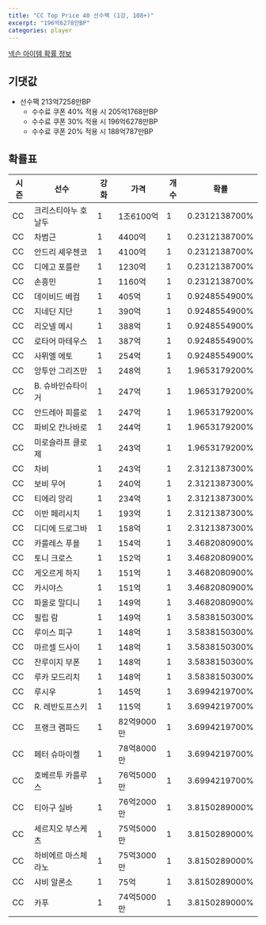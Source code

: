 ```yaml
---
title: "CC Top Price 40 선수팩 (1강, 108+)"
excerpt: "196억6278만BP"
categories: player
---
```

[넥슨 아이템 확률 정보](http://iteminfo.nexon.com/probability/fo4?sn=7344)

## 기댓값
  - 선수팩 213억7258만BP
    - 수수료 쿠폰 40% 적용 시 205억1768만BP
    - 수수료 쿠폰 30% 적용 시 196억6278만BP
    - 수수료 쿠폰 20% 적용 시 188억787만BP


## 확률표

|시즌|선수|강화|가격|개수|확률|
|---|---|---|---|---|---|
|CC|크리스티아누 호날두|1|1조6100억|1|0.2312138700%|
|CC|차범근|1|4400억|1|0.2312138700%|
|CC|안드리 셰우첸코|1|4100억|1|0.2312138700%|
|CC|디에고 포를란|1|1230억|1|0.2312138700%|
|CC|손흥민|1|1160억|1|0.2312138700%|
|CC|데이비드 베컴|1|405억|1|0.9248554900%|
|CC|지네딘 지단|1|390억|1|0.9248554900%|
|CC|리오넬 메시|1|388억|1|0.9248554900%|
|CC|로타어 마테우스|1|387억|1|0.9248554900%|
|CC|사뮈엘 에토|1|254억|1|0.9248554900%|
|CC|앙투안 그리즈만|1|248억|1|1.9653179200%|
|CC|B. 슈바인슈타이거|1|247억|1|1.9653179200%|
|CC|안드레아 피를로|1|247억|1|1.9653179200%|
|CC|파비오 칸나바로|1|244억|1|1.9653179200%|
|CC|미로슬라프 클로제|1|243억|1|1.9653179200%|
|CC|차비|1|243억|1|2.3121387300%|
|CC|보비 무어|1|240억|1|2.3121387300%|
|CC|티에리 앙리|1|234억|1|2.3121387300%|
|CC|이반 페리시치|1|193억|1|2.3121387300%|
|CC|디디에 드로그바|1|158억|1|2.3121387300%|
|CC|카를레스 푸욜|1|154억|1|3.4682080900%|
|CC|토니 크로스|1|152억|1|3.4682080900%|
|CC|게오르게 하지|1|151억|1|3.4682080900%|
|CC|카시야스|1|151억|1|3.4682080900%|
|CC|파올로 말디니|1|149억|1|3.4682080900%|
|CC|필립 람|1|149억|1|3.5838150300%|
|CC|루이스 피구|1|148억|1|3.5838150300%|
|CC|마르셀 드사이|1|148억|1|3.5838150300%|
|CC|잔루이지 부폰|1|148억|1|3.5838150300%|
|CC|루카 모드리치|1|148억|1|3.5838150300%|
|CC|루시우|1|145억|1|3.6994219700%|
|CC|R. 레반도프스키|1|115억|1|3.6994219700%|
|CC|프랭크 램파드|1|82억9000만|1|3.6994219700%|
|CC|페터 슈마이켈|1|78억8000만|1|3.6994219700%|
|CC|호베르투 카를루스|1|76억5000만|1|3.6994219700%|
|CC|티아구 실바|1|76억2000만|1|3.8150289000%|
|CC|세르지오 부스케츠|1|75억5000만|1|3.8150289000%|
|CC|하비에르 마스체라노|1|75억3000만|1|3.8150289000%|
|CC|샤비 알론소|1|75억|1|3.8150289000%|
|CC|카푸|1|74억5000만|1|3.8150289000%|
